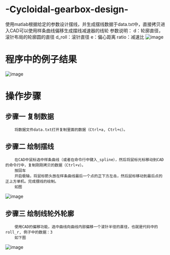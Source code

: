 # -Cycloidal-gearbox-design-
使用matlab根据给定的参数设计摆线，并生成摆线数据于data.txt中，直接拷贝进入CAD可以使用样条曲线偏移生成摆线减速器的线轮
参数说明：
d：轮廓直径，滚针布局的轮廓圆的直径
d_roll：滚针直径
e：偏心距离
ratio：减速比
![image](https://github.com/yuan5/-Cycloidal-gearbox-design-/blob/main/image/dwg.PNG)

# 程序中的例子结果
![image](https://github.com/yuan5/-Cycloidal-gearbox-design-/blob/main/image/untitled.jpg)

# 操作步骤
## 步骤一 复制数据
        将数据文件data.txt打开复制里面的数据（Ctrl+a, Ctrl+c）。
## 步骤二 绘制摆线
        在CAD中鼠标选中样条曲线（或者在命令行中键入_spline），然后将鼠标光标移动到CAD的命令行中，复制刚刚拷贝的数据（Ctrl+v）。
        按回车
        开启极轴，将鼠标箭头放在样条曲线最后一个点的正下方左击，然后鼠标移动到最后点的正上方单机。完成摆线的绘制。
        如图
![image](https://github.com/yuan5/-Cycloidal-gearbox-design-/blob/main/image/lunguo.PNG)
## 步骤三 绘制线轮外轮廓
        使用CAD的偏移功能，选中曲线向曲线内部偏移一个滚针半径的直径，也就是代码中的roll_r, 例子中的数据：3
        如下图
![image]()
        

